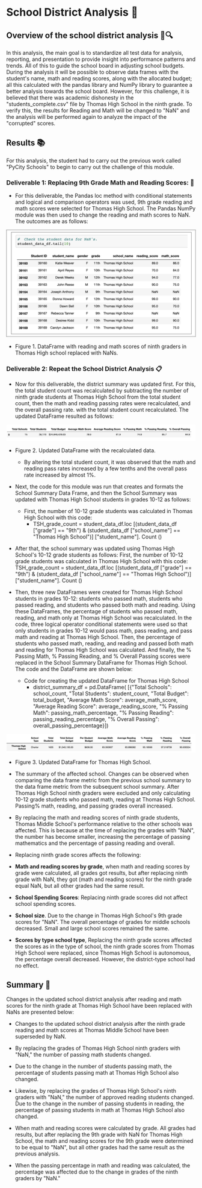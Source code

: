 # School District Analysis :school:

## Overview of the school district analysis :100::mag:
In this analysis, the main goal is to standardize all test data for analysis, reporting, and presentation to provide insight into performance patterns and trends. All of this to guide the school board in adjusting school budgets. During the analysis it will be possible to observe data frames with the student's name, math and reading scores, along with the allocated budget; all this calculated with the pandas library and NumPy library to guarantee a better analysis towards the school board.
However, for this challenge, it is believed that there was academic dishonesty in the "students_complete.csv" file by Thomas High School in the ninth grade. To verify this, the results for Reading and Math will be changed to "NaN" and the analysis will be performed again to analyze the impact of the "corrupted" scores.

## Results :books:
For this analysis, the student had to carry out the previous work called "PyCity Schools" to begin to carry out the challenge of this module.

### Deliverable 1: Replacing 9th Grade Math and Reading Scores: :notebook:
- For this deliverable, the Pandas loc method with conditional statements and logical and comparison operators was used, 9th grade reading and math scores were selected for Thomas High School. The Pandas NumPy module was then used to change the reading and math scores to NaN. The outcomes are as follows:

![](https://github.com/Frankdiazw/School-District-Analysis/blob/main/Resources/Deliverable%201.png)

- Figure 1. DataFrame with reading and math scores of ninth graders in Thomas High school replaced with NaNs. 

### Deliverable 2: Repeat the School District Analysis :clipboard:
- Now for this deliverable, the district summary was updated first. For this, the total student count was recalculated by subtracting the number of ninth grade students at Thomas High School from the total student count, then the math and reading passing rates were recalculated, and the overall passing rate. with the total student count recalculated. The updated DataFrame resulted as follows:

![](https://github.com/Frankdiazw/School-District-Analysis/blob/main/Resources/Deliverable%202.1.png)

- Figure 2. Updated DataFrame with the recalculated data.

  - By altering the total student count, it was observed that the math and reading pass rates increased by a few tenths and the overall pass rate increased by almost 1%.

- Next, the code for this module was run that creates and formats the School Summary Data Frame, and then the School Summary was updated with Thomas High School students in grades 10-12 as follows: 
  - First, the number of 10-12 grade students was calculated in Thomas High School with this code: 
    - TSH_grade_count = student_data_df.loc [(student_data_df ["grade"] == "9th") & (student_data_df ["school_name"] == "Thomas High School")] ["student_name"]. Count ()

- After that, the school summary was updated using Thomas High School's 10-12 grade students as follows: First, the number of 10-12 grade students was calculated in Thomas High School with this code: TSH_grade_count = student_data_df.loc [(student_data_df ["grade"] == "9th") & (student_data_df ["school_name"] == "Thomas High School")] ["student_name"]. Count ()

- Then, three new DataFrames were created for Thomas High School students in grades 10-12: students who passed math, students who passed reading, and students who passed both math and reading. Using these DataFrames, the percentage of students who passed math, reading, and math only at Thomas High School was recalculated. In the code, three logical operator conditional statements were used so that only students in grades 10-12 would pass math, pass reading, and pass math and reading at Thomas High School. Then, the percentage of students who passed math, reading, and reading and passed both math and reading for Thomas High School was calculated. And finally, the % Passing Math, % Passing Reading, and % Overall Passing scores were replaced in the School Summary DataFrame for Thomas High School. The code and the DataFrame are shown below:
  - Code for creating the updated DataFrame for Thomas High School
    - district_summary_df = pd.DataFrame(
          [{"Total Schools": school_count, 
          "Total Students": student_count, 
          "Total Budget": total_budget,
          "Average Math Score": average_math_score, 
          "Average Reading Score": average_reading_score,
          "% Passing Math": passing_math_percentage,
         "% Passing Reading": passing_reading_percentage,
        "% Overall Passing": overall_passing_percentage}])
        
![](https://github.com/Frankdiazw/School-District-Analysis/blob/main/Resources/Deliverable%202.2.png)

- Figure 3. Updated DataFrame for Thomas High School.

- The summary of the affected school. Changes can be observed when comparing the data frame metric from the previous school summary to the data frame metric from the subsequent school summary. After Thomas High School ninth graders were excluded and only calculating 10-12 grade students who passed math, reading at Thomas High School. Passing% math, reading, and passing grades overall increased.

- By replacing the math and reading scores of ninth grade students, Thomas Middle School's performance relative to the other schools was affected. This is because at the time of replacing the grades with "NaN", the number has become smaller, increasing the percentage of passing mathematics and the percentage of passing reading and overall.

- Replacing ninth grade scores affects the following: 
- **Math and reading scores by grade**, when math and reading scores by grade were calculated, all grades got results, but after replacing ninth grade with NaN, they got (math and reading scores) for the ninth grade equal NaN, but all other grades had the same result.
- **School Spending Scores**: Replacing ninth grade scores did not affect school spending scores.
- **School size**. Due to the change in Thomas High School's 9th grade scores for "NaN". The overall percentage of grades for middle schools decreased. Small and large school scores remained the same.
- **Scores by type school type**, Replacing the ninth grade scores affected the scores as in the type of school, the ninth grade scores from Thomas High School were replaced, since Thomas High School is autonomous, the percentage overall decreased. However, the district-type school had no effect.

## Summary :dart:
Changes in the updated school district analysis after reading and math scores for the ninth grade at Thomas High School have been replaced with NaNs are presented below:

- Changes to the updated school district analysis after the ninth grade reading and math scores at Thomas Middle School have been superseded by NaN.

- By replacing the grades of Thomas High School ninth graders with "NaN," the number of passing math students changed.

- Due to the change in the number of students passing math, the percentage of students passing math at Thomas High School also changed.

- Likewise, by replacing the grades of Thomas High School's ninth graders with "NaN," the number of approved reading students changed. Due to the change in the number of passing students in reading, the percentage of passing students in math at Thomas High School also changed.

- When math and reading scores were calculated by grade. All grades had results, but after replacing the 9th grade with NaN for Thomas High School, the math and reading scores for the 9th grade were determined to be equal to "NaN", but all other grades had the same result as the previous analysis.

- When the passing percentage in math and reading was calculated, the percentage was affected due to the change in grades of the ninth graders by "NaN."

